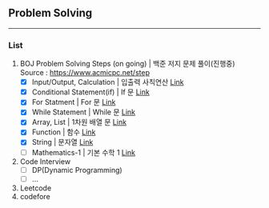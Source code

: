## Problem Solving 
---
### List
1. BOJ Problem Solving Steps (on going) | 백준 저지 문제 풀이(진행중)   
   Source : <https://www.acmicpc.net/step>
    - [x] Input/Output, Calculation | 입출력 사칙연산 [Link](https://www.acmicpc.net/step/1)
    - [x] Conditional Statement(if) | If 문 [Link](https://www.acmicpc.net/step/4)
    - [x] For Statment | For 문 [Link](https://www.acmicpc.net/step/3)
    - [x] While Statement | While 문 [Link](https://www.acmicpc.net/step/2)
    - [x] Array, List | 1차원 배열 문 [Link](https://www.acmicpc.net/step/6)
    - [x] Function | 함수 [Link](https://www.acmicpc.net/step/5)
    - [x] String | 문자열 [Link](https://www.acmicpc.net/step/7)
    - [ ] Mathematics-1 | 기본 수학 1 [Link](https://www.acmicpc.net/step/8)

2. Code Interview 
    - [ ] DP(Dynamic Programming)
    - [ ] ...

2. Leetcode
3. codefore
